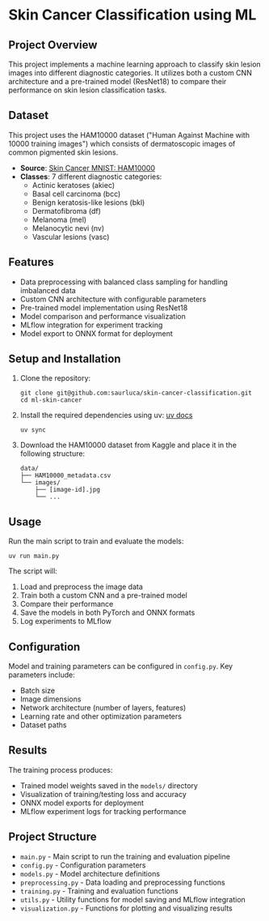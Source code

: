 # Skin Cancer Classification using ML

## Project Overview

This project implements a machine learning approach to classify skin lesion images into different diagnostic categories. It utilizes both a custom CNN architecture and a pre-trained model (ResNet18) to compare their performance on skin lesion classification tasks.

## Dataset

This project uses the HAM10000 dataset ("Human Against Machine with 10000 training images") which consists of dermatoscopic images of common pigmented skin lesions.

- **Source**: [Skin Cancer MNIST: HAM10000](https://www.kaggle.com/datasets/kmader/skin-cancer-mnist-ham10000/data)
- **Classes**: 7 different diagnostic categories:
  - Actinic keratoses (akiec)
  - Basal cell carcinoma (bcc)
  - Benign keratosis-like lesions (bkl)
  - Dermatofibroma (df)
  - Melanoma (mel)
  - Melanocytic nevi (nv)
  - Vascular lesions (vasc)

## Features

- Data preprocessing with balanced class sampling for handling imbalanced data
- Custom CNN architecture with configurable parameters
- Pre-trained model implementation using ResNet18
- Model comparison and performance visualization
- MLflow integration for experiment tracking
- Model export to ONNX format for deployment

## Setup and Installation

1. Clone the repository:
   ```
   git clone git@github.com:saurluca/skin-cancer-classification.git
   cd ml-skin-cancer
   ```

2. Install the required dependencies using uv:
[uv docs](https://docs.astral.sh/uv/getting-started/installation/)
   ```
   uv sync
   ```


3. Download the HAM10000 dataset from Kaggle and place it in the following structure:
   ```
   data/
   ├── HAM10000_metadata.csv
   └── images/
       ├── [image-id].jpg
       └── ...
   ```

## Usage

Run the main script to train and evaluate the models:

```
uv run main.py
```

The script will:
1. Load and preprocess the image data
2. Train both a custom CNN and a pre-trained model
3. Compare their performance
4. Save the models in both PyTorch and ONNX formats
5. Log experiments to MLflow

## Configuration

Model and training parameters can be configured in `config.py`. Key parameters include:
- Batch size
- Image dimensions
- Network architecture (number of layers, features)
- Learning rate and other optimization parameters
- Dataset paths

## Results

The training process produces:
- Trained model weights saved in the `models/` directory
- Visualization of training/testing loss and accuracy
- ONNX model exports for deployment
- MLflow experiment logs for tracking performance

## Project Structure

- `main.py` - Main script to run the training and evaluation pipeline
- `config.py` - Configuration parameters
- `models.py` - Model architecture definitions
- `preprocessing.py` - Data loading and preprocessing functions
- `training.py` - Training and evaluation functions
- `utils.py` - Utility functions for model saving and MLflow integration
- `visualization.py` - Functions for plotting and visualizing results
